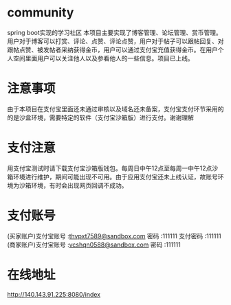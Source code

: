 # community
spring boot实现的学习社区
本项目主要实现了博客管理、论坛管理、赏币管理。用户对于博客可以打赏、评论、点赞、评论点赞，用户对于帖子可以跟帖回复、对跟帖点赞、被发帖者采纳获得金币，用户可以通过支付宝充值获得金币。在用户个人空间里面用户可以关注他人以及参看他人的一些信息。项目已上线。

# 注意事项
由于本项目在支付宝里面还未通过审核以及域名还未备案，支付宝支付环节采用的的是沙盒环境，需要特定的软件（支付宝沙箱版）进行支付。谢谢理解
# 支付注意
用支付宝测试时请下载支付宝沙箱版钱包。每周日中午12点至每周一中午12点沙箱环境进行维护，期间可能出现不可用。由于应用支付宝还未上线认证，故账号环境为沙箱环境，有时会出现网页回调不成功。
# 支付账号
(买家账户)支付宝账号  :thvpxt7589@sandbox.com
               密码  :111111
             支付密码 :111111
(商家账户)支付宝账号  :vcshqn0588@sandbox.com
               密码  :111111
# 在线地址
http://140.143.91.225:8080/index
